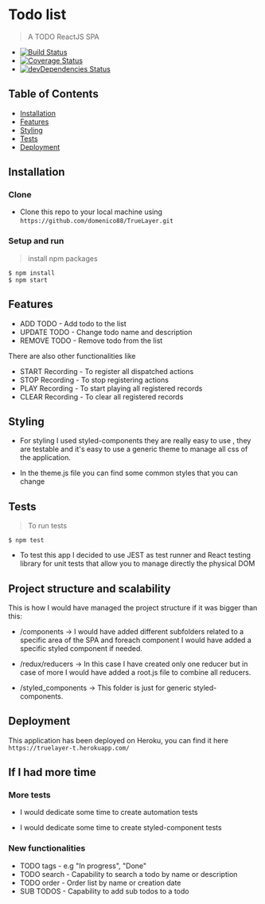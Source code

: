 # Todo list

> A TODO ReactJS SPA

* [![Build Status](http://img.shields.io/travis/badges/badgerbadgerbadger.svg?style=flat-square)](https://travis-ci.org/badges/badgerbadgerbadger)
* [![Coverage Status](http://img.shields.io/coveralls/badges/badgerbadgerbadger.svg?style=flat-square)](https://coveralls.io/r/badges/badgerbadgerbadger) 
* [![devDependencies Status](https://david-dm.org/dwyl/hapi-auth-jwt2/dev-status.svg)](https://david-dm.org/dwyl/hapi-auth-jwt2?type=dev)


## Table of Contents 

* [Installation](#installation)
* [Features](#features)
* [Styling](#styling)
* [Tests](#tests)
* [Deployment](#deployment)


## Installation

### Clone

* Clone this repo to your local machine using `https://github.com/domenico88/TrueLayer.git` 

### Setup and run

> install npm packages

``` shell
$ npm install
$ npm start
```

## Features

* ADD TODO - Add todo to the list
* UPDATE TODO - Change todo name and description
* REMOVE TODO - Remove todo from the list

There are also other functionalities like 

* START Recording - To register all dispatched actions
* STOP Recording  - To stop registering actions
* PLAY Recording  - To start playing all registered records
* CLEAR Recording - To clear all registered records

## Styling

* For styling I used styled-components they are really easy to use , they are testable and it's easy to use a generic theme to manage all css of the application.

* In the theme.js file you can find some common styles that you can change


## Tests 

> To run tests 

``` shell
$ npm test

```

* To test this app I decided to use JEST as test runner and React testing library for unit tests that allow you to manage directly the physical DOM

## Project structure and scalability

This is how I would have managed the project structure if it was bigger than this:

* /components -> I would have added different subfolders related to a specific area of the SPA and foreach component I would have added a specific styled component if needed.

* /redux/reducers -> In this case I have created only one reducer but in case of more  I would have added a root.js file to combine all reducers.

* /styled_components -> This folder is just for generic styled-components.

## Deployment

This application has been deployed on Heroku, you can find it here `https://truelayer-t.herokuapp.com/`

## If I had more time

### More tests

* I would dedicate some time to create automation tests

* I would dedicate some time to create styled-component tests


### New functionalities

* TODO tags   - e.g "In progress", "Done"
* TODO search - Capability to search a todo by name or description
* TODO order  - Order list by name or creation date
* SUB TODOS   - Capability to add sub todos to a todo
